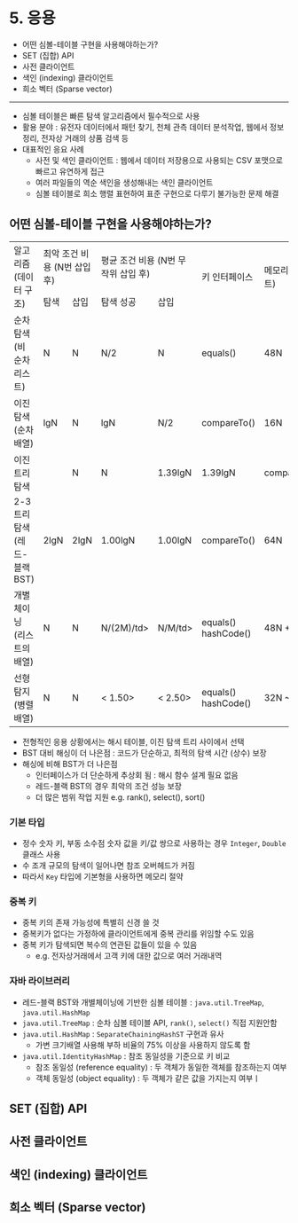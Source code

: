 # 5. 응용

- 어떤 심볼-테이블 구현을 사용해야하는가?
- SET (집합) API
- 사전 클라이언트
- 색인 (indexing) 클라이언트
- 희소 벡터 (Sparse vector)

---

- 심볼 테이블은 빠른 탐색 알고리즘에서 필수적으로 사용
- 활용 분야 : 유전자 데이터에서 패턴 찾기, 천체 관측 데이터 분석작업, 웹에서 정보 정리, 전자상 거래의 상품 검색 등
- 대표적인 응요 사례
    - 사전 및 색인 클라이언트 : 웹에서 데이터 저장용으로 사용되는 CSV 포맷으로 빠르고 유연하게 접근
    - 여러 파일들의 역순 색인을 생성해내는 색인 클라이언트
    - 심볼 테이블로 희소 행렬 표현하여 표준 구현으로 다루기 불가능한 문제 해결

## 어떤 심볼-테이블 구현을 사용해야하는가?

<table>
  <tr>
    <td rowspan="2">알고리즘 (데이터 구조)</td>
    <td colspan="2">최악 조건 비용 (N번 삽입 후)</td>
    <td colspan="2">평균 조건 비용 (N번 무작위 삽입 후)</td>
    <td rowspan="2">키 인터페이스</td>
    <td rowspan="2">메모리 (바이트)</td>
  </tr>
  <tr>
    <td>탐색</td>
    <td>삽입</td>
    <td>탐색 성공</td>
    <td>삽입</td>
  </tr>
  <tr>
    <td>순차 탐색 (비 순차 리스트)</td>
    <td>N</td>
    <td>N</td>
    <td>N/2</td>
    <td>N</td>
    <td>equals()</td>
    <td>48N</td>
  </tr> 
  <tr>
    <td>이진 탐색 (순차 배열)</td>
    <td>lgN</td>
    <td>N</td>
    <td>lgN</td>
    <td>N/2</td>
    <td>compareTo()</td>
    <td>16N</td>
  </tr>
  <tr>
    <td>이진 트리 탐색<td>
    <td>N</td>
    <td>N</td>
    <td>1.39lgN</td>
    <td>1.39lgN</td>
    <td>compareTo()</td>
    <td>64N</td>
  </tr>
  <tr>
    <td>2-3 트리 탐색 (레드-블랙 BST)</td>
    <td>2lgN</td>  
    <td>2lgN</td>
    <td>1.00lgN</td>
    <td>1.00lgN</td>
    <td>compareTo()</td>
    <td>64N</td>
  </tr>
    <tr>
        <td>개별 체이닝 (리스트의 배열)</td>
        <td>N</td>
        <td>N</td>
        <td>N/(2M)/td>
        <td>N/M/td>
        <td>equals() hashCode()</td>
        <td>48N + 32M</td>
    </tr>
    <tr>
        <td>선형 탐지 (병렬 배열)</td>
        <td>N</td>
        <td>N</td>
        <td>< 1.50></td>
        <td>< 2.50></td>
        <td>equals() hashCode()</td>
        <td>32N ~ 128N</td>
</table>

- 전형적인 응용 상황에서는 해시 테이블, 이진 탐색 트리 사이에서 선택
- BST 대비 해싱이 더 나은점 : 코드가 단순하고, 최적의 탐색 시간 (상수) 보장
- 해싱에 비해 BST가 더 나은점
    - 인터페이스가 더 단순하게 추상회 됨 : 해시 함수 설계 필요 없음
    - 레드-블랙 BST의 경우 최악의 조건 성능 보장
    - 더 많은 범위 작업 지원 e.g. rank(), select(), sort()

### 기본 타입

- 정수 숫자 키, 부동 소수점 숫자 값을 키/값 쌍으로 사용하는 경우 `Integer`, `Double` 클래스 사용
- 수 조개 규모의 탐색이 일어나면 참조 오버헤드가 커짐
- 따라서 `Key` 타입에 기본형을 사용하면 메모리 절약

### 중복 키

- 중복 키의 존재 가능성에 특별히 신경 쓸 것
- 중복키가 없다는 가정하에 클라이언트에게 중복 관리를 위임할 수도 있음
- 중복 키가 탐색되면 복수의 연관된 값들이 있을 수 있음
    - e.g. 전자상거래에서 고객 키에 대한 값으로 여러 거래내역

### 자바 라이브러리

- 레드-블랙 BST와 개별체이닝에 기반한 심볼 테이블 : `java.util.TreeMap`, `java.util.HashMap`
- `java.util.TreeMap` : 순차 심볼 테이블 API, `rank()`, `select()` 직접 지원안함
- `java.util.HashMap` : `SeparateChainingHashST` 구현과 유사
    - 가변 크기배열 사용해 부하 비율의 75% 이상을 사용하지 않도록 함
- `java.util.IdentityHashMap` : 참조 동일성을 기준으로 키 비교
    - 참조 동일성 (reference equality) : 두 객체가 동일한 객체를 참조하는지 여부
    - 객체 동일성 (object equality) : 두 객체가 같은 값을 가지는지 여부ㅣ

## SET (집합) API

## 사전 클라이언트

## 색인 (indexing) 클라이언트

## 희소 벡터 (Sparse vector)
